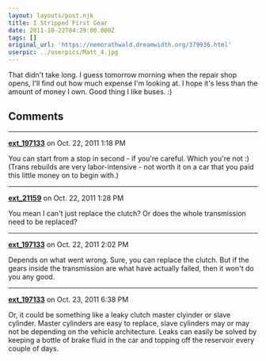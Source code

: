 ```yaml
---
layout: layouts/post.njk
title: I Stripped First Gear
date: 2011-10-22T04:29:00.000Z
tags: []
original_url: 'https://nemorathwald.dreamwidth.org/379936.html'
userpic: ../userpics/Matt_4.jpg
---
```

That didn't take long. I guess tomorrow morning when the repair shop opens, I'll find out how much expense I'm looking at. I hope it's less than the amount of money I own. Good thing I like buses. :)

## Comments

---

**[ext_197133](https://www.dreamwidth.org/users/ext_197133)** on Oct. 22, 2011 1:18 PM

You can start from a stop in second - if you're careful. Which you're not :) (Trans rebuilds are very labor-intensive - not worth it on a car that you paid this little money on to begin with.)

---

**[ext_21159](https://www.dreamwidth.org/users/ext_21159)** on Oct. 22, 2011 1:28 PM

You mean I can't just replace the clutch? Or does the whole transmission need to be replaced?

---

**[ext_197133](https://www.dreamwidth.org/users/ext_197133)** on Oct. 22, 2011 2:02 PM

Depends on what went wrong. Sure, you can replace the clutch. But if the gears inside the transmission are what have actually failed, then it won't do you any good.

---

**[ext_197133](https://www.dreamwidth.org/users/ext_197133)** on Oct. 23, 2011 6:38 PM

Or, it could be something like a leaky clutch master clyinder or slave cylinder. Master cylinders are easy to replace, slave cylinders may or may not be depending on the vehicle architecture. Leaks can easily be solved by keeping a bottle of brake fluid in the car and topping off the reservoir every couple of days.
